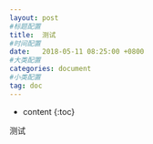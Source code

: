 ```yaml
---
layout: post
#标题配置
title:  测试
#时间配置
date:   2018-05-11 08:25:00 +0800
#大类配置
categories: document
#小类配置
tag: doc
---
```


* content
{:toc}


测试